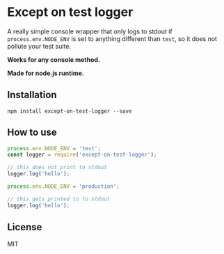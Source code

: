 # Except on test logger

A really simple console wrapper that only logs to stdout if `process.env.NODE_ENV` is set to anything different than `test`, so it does not pollute your test suite.

**Works for any console method.**

**Made for node.js runtime.**

## Installation

`npm install except-on-test-logger --save`

## How to use

```javascript
process.env.NODE_ENV = 'test';
const logger = require('except-on-test-logger');

// this does not print to stdout
logger.log('hello');

process.env.NODE_ENV = 'production';

// this gets printed to to stdout
logger.log('hello');


```

## License

MIT
